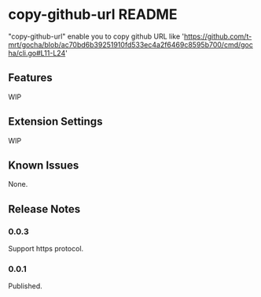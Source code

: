 # copy-github-url README

"copy-github-url" enable you to copy github URL like 'https://github.com/t-mrt/gocha/blob/ac70bd6b39251910fd533ec4a2f6469c8595b700/cmd/gocha/cli.go#L11-L24'

## Features

WIP

## Extension Settings

WIP

## Known Issues

None.

## Release Notes

### 0.0.3
Support https protocol.

### 0.0.1

Published.
